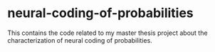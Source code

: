 # neural-coding-of-probabilities
This contains the code related to my master thesis project about the characterization of neural coding of probabilities.
